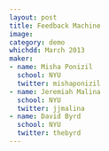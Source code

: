 ```yaml
---
layout: post
title: Feedback Machine
image:
category: demo 
whichdd: March 2013
maker:
- name: Misha Ponizil
  school: NYU
  twitter: mishaponizil
- name: Jeremiah Malina
  school: NYU
  twitter: jjmalina
- name: David Byrd
  school: NYU
  twitter: thebyrd
---
```


